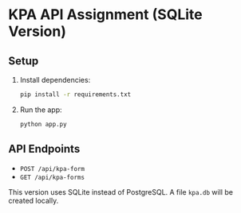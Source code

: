 # KPA API Assignment (SQLite Version)

## Setup

1. Install dependencies:
   ```bash
   pip install -r requirements.txt
   ```

2. Run the app:
   ```bash
   python app.py
   ```

## API Endpoints

- `POST /api/kpa-form`
- `GET /api/kpa-forms`

This version uses SQLite instead of PostgreSQL. A file `kpa.db` will be created locally.
